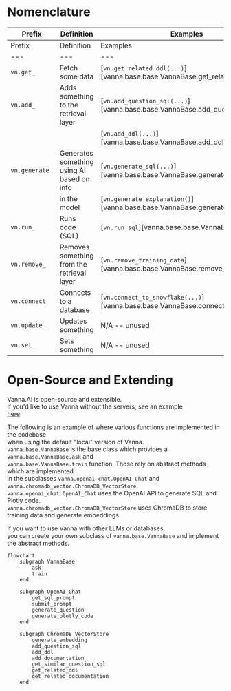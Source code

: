 # Nomenclature

| Prefix | Definition | Examples |
| --- | --- | --- |
| Prefix        | Definition                                   | Examples                                                                                   |
| ---           | ---                                          | ---                                                                                        |
| `vn.get_`     | Fetch some data                              | [`vn.get_related_ddl(...)`][vanna.base.base.VannaBase.get_related_ddl]                     |
| `vn.add_`     | Adds something to the retrieval layer        | [`vn.add_question_sql(...)`][vanna.base.base.VannaBase.add_question_sql] <br>              |
|               |                                              | [`vn.add_ddl(...)`][vanna.base.base.VannaBase.add_ddl]                                     |
| `vn.generate_`| Generates something using AI based on info   | [`vn.generate_sql(...)`][vanna.base.base.VannaBase.generate_sql] <br>                      |
|               | in the model                                 | [`vn.generate_explanation()`][vanna.base.base.VannaBase.generate_explanation]              |
| `vn.run_`     | Runs code (SQL)                              | [`vn.run_sql`][vanna.base.base.VannaBase.run_sql]                                          |
| `vn.remove_`  | Removes something from the retrieval layer   | [`vn.remove_training_data`][vanna.base.base.VannaBase.remove_training_data]                |
| `vn.connect_` | Connects to a database                       | [`vn.connect_to_snowflake(...)`][vanna.base.base.VannaBase.connect_to_snowflake]           |
| `vn.update_`  | Updates something                            | N/A -- unused                                                                              |
| `vn.set_`     | Sets something                               | N/A -- unused                                                                              |

# Open-Source and Extending

Vanna.AI is open-source and extensible.<br>
If you'd like to use Vanna without the servers, see an example<br>
[here](https://vanna.ai/docs/postgres-ollama-chromadb/).

The following is an example of where various functions are implemented in the codebase<br>
when using the default "local" version of Vanna.<br>
`vanna.base.VannaBase` is the base class which provides a `vanna.base.VannaBase.ask` and<br>
`vanna.base.VannaBase.train` function. Those rely on abstract methods which are implemented<br>
in the subclasses `vanna.openai_chat.OpenAI_Chat` and `vanna.chromadb_vector.ChromaDB_VectorStore`.<br>
`vanna.openai_chat.OpenAI_Chat` uses the OpenAI API to generate SQL and Plotly code.<br>
`vanna.chromadb_vector.ChromaDB_VectorStore` uses ChromaDB to store training data and generate embeddings.

If you want to use Vanna with other LLMs or databases,<br>
you can create your own subclass of `vanna.base.VannaBase` and implement the abstract methods.

```mermaid
flowchart
    subgraph VannaBase
        ask
        train
    end

    subgraph OpenAI_Chat
        get_sql_prompt
        submit_prompt
        generate_question
        generate_plotly_code
    end

    subgraph ChromaDB_VectorStore
        generate_embedding
        add_question_sql
        add_ddl
        add_documentation
        get_similar_question_sql
        get_related_ddl
        get_related_documentation
    end
```